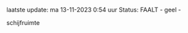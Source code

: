 laatste update: 
ma 13-11-2023  0:54   uur 
Status: FAALT - geel - 
<div class="service Y">schijfruimte</div>